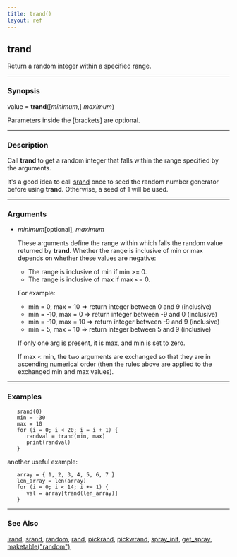 ```yaml
---
title: trand()
layout: ref
---
```


## trand

Return a random integer within a specified range.

-----

### Synopsis

value = **trand**(\[*minimum*,\] *maximum*)

Parameters inside the \[brackets\] are optional.

-----

### Description

Call **trand** to get a random integer that falls within the range
specified by the arguments.

It's a good idea to call [srand](srand.html) once to seed the random
number generator before using **trand**. Otherwise, a seed of 1 will be
used.

-----

### Arguments

  - <span id="item_minimum_maximum">*minimum*\[optional\], *maximum*</span>  
      
    These arguments define the range within which falls the random value
    returned by **trand**. Whether the range is inclusive of min or max
    depends on whether these values are negative:
    
      - The range is inclusive of min if min \>= 0.
      - The range is inclusive of max if max \<= 0.
    
    For example:
    
      - min = 0, max = 10 =\> return integer between 0 and 9 (inclusive)
      - min = -10, max = 0 =\> return integer between -9 and 0
        (inclusive)
      - min = -10, max = 10 =\> return integer between -9 and 9
        (inclusive)
      - min = 5, max = 10 =\> return integer between 5 and 9 (inclusive)
    
    If only one arg is present, it is max, and min is set to zero.
    
    If max \< min, the two arguments are exchanged so that they are in
    ascending numerical order (then the rules above are applied to the
    exchanged min and max values).

-----

### Examples

``` 
   srand(0)
   min = -30
   max = 10
   for (i = 0; i < 20; i = i + 1) {
      randval = trand(min, max)
      print(randval)
   }
```

another useful example:

``` 
   array = { 1, 2, 3, 4, 5, 6, 7 }
   len_array = len(array)
   for (i = 0; i < 14; i += 1) {
      val = array[trand(len_array)]
   }
```

-----

### See Also

[irand](irand.html), [srand](srand.html), [random](random.html),
[rand](rand.html), [pickrand](pickrand.html),
[pickwrand](pickwrand.html), [spray\_init](spray_init.html),
[get\_spray](get_spray.html),
[maketable("random")](maketable.html#random)
